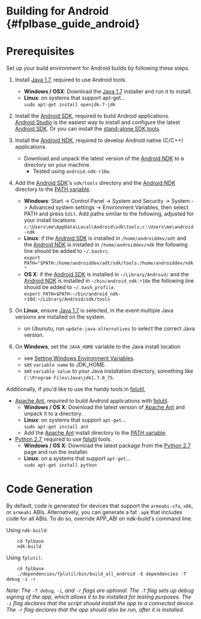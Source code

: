 Building for Android    {#fplbase_guide_android}
====================

# Prerequisites

Set up your build environment for Android builds by following these steps.

   1. Install [Java 1.7][], required to use Android tools.
        * **Windows / OSX**: Download the [Java 1.7][] installer and run it to
          install.
        * **Linux**: on systems that support apt-get...<br/>
          `sudo apt-get install openjdk-7-jdk`

   2. Install the [Android SDK][], required to build Android applications.<br/>
      [Android Studio][] is the easiest way to install and configure the latest
      [Android SDK][]. Or you can install the [stand-alone SDK tools][].

   3. Install the [Android NDK][], required to develop Android native (C/C++)
      applications.<br/>
        * Download and unpack the latest version of the [Android NDK][] to a
          directory on your machine.
          * Tested using `android-ndk-r10e`.

   4. Add the [Android SDK][]'s `sdk/tools` directory and the [Android NDK][]
      directory to the [PATH variable][].
        * **Windows**:
          Start -> Control Panel -> System and Security -> System ->
          Advanced system settings -> Environment Variables,
          then select PATH and press `Edit`.
          Add paths similar to the following, adjusted for your install
          locations:
          `c:\Users\me\AppData\Local\Android\sdk\tools;c:\Users\me\android-ndk`
        * **Linux**: if the [Android SDK][] is installed in
          `/home/androiddev/adt` and the [Android NDK][] is
          installed in `/home/androiddev/ndk` the following line should be
          added to `~/.bashrc`.<br/>
          `export PATH="$PATH:/home/androiddev/adt/sdk/tools:/home/androiddev/ndk"`
        * **OS X**: if the [Android SDK][] is installed in
          `~/Library/Android/` and the [Android NDK][] is
          installed in `~/bin/android_ndk-r10e` the following line should be
          added to `~/.bash_profile`.<br/>
          `export PATH=$PATH:~/bin/android_ndk-r10d:~/Library/Android/sdk/tools`

   5. On **Linux**, ensure [Java 1.7][] is selected, in the event multiple Java
      versions are installed on the system.
        * on Ubunutu, run `update-java-alternatives` to select the correct
          Java version.

   6. On **Windows**, set the `JAVA_HOME` variable to the Java install location
        * see [Setting Windows Environment Variables][].
        * set `variable name` to JDK_HOME.
        * set `variable value` to your Java installation directory,
          something like `C:\Program Files\Java\jdk1.7.0_75`.


Additionally, if you'd like to use the handy tools in [fplutil][],
   * [Apache Ant][], required to build Android applications with [fplutil][].
        * **Windows / OS X**: Download the latest version of [Apache Ant][] and
          unpack it to a directory.
        * **Linux**: on systems that support `apt-get`...<br/>
          `sudo apt-get install ant`
        * Add the [Apache Ant][] install directory to the [PATH variable][].
   * [Python 2.7][], required to use [fplutil][] tools.<br/>
        * **Windows / OS X**: Download the latest package from the [Python 2.7][]
          page and run the installer.
        * **Linux**: on a systems that support `apt-get`...<br/>
          `sudo apt-get install python`


# Code Generation

By default, code is generated for devices that support the `armeabi-v7a`,
`x86`, or `armeabi` ABIs. Alternatively, you can generate a fat `.apk` that
includes code for all ABIs. To do so, override APP\_ABI on ndk-build's command
line.

Using `ndk-build`:

~~~{.sh}
    cd fplbase
    ndk-build
~~~

Using `fplutil`:
~~~{.sh}
    cd fplbase
    ./dependencies/fplutil/bin/build_all_android -E dependencies -T debug -i -r
~~~

*Note: The `-T debug`, `-i`, and `-r` flags are optional. The `-T` flag sets up
debug signing of the app, which allows it to be installed for testing purposes.
The `-i` flag declares that the script should install the app to a connected
device. The `-r` flag declares that the app should also be run, after it is
installed.*

<br>

  [adb]: http://developer.android.com/tools/help/adb.html
  [ADT]: http://developer.android.com/tools/sdk/eclipse-adt.html
  [Android Developer Tools]: http://developer.android.com/sdk/index.html
  [Android NDK]: http://developer.android.com/tools/sdk/ndk/index.html
  [Android SDK]: http://developer.android.com/sdk/index.html
  [Android Studio]: http://developer.android.com/sdk/index.html
  [Apache Ant]: https://www.apache.org/dist/ant/binaries/
  [apk]: http://en.wikipedia.org/wiki/Android_application_package
  [fplutil]: http://google.github.io/fplutil
  [fplutil prerequisites]: http://google.github.io/fplutil/fplutil_prerequisites.html
  [Java 1.7]: http://www.oracle.com/technetwork/java/javase/downloads/jdk7-downloads-1880260.html
  [managing avds]: http://developer.android.com/tools/devices/managing-avds.html
  [NDK Eclipse plugin]: http://developer.android.com/sdk/index.html
  [PATH variable]: http://en.wikipedia.org/wiki/PATH_(variable)
  [Python 2.7]: https://www.python.org/download/releases/2.7/
  [Setting Windows Environment Variables]: http://www.computerhope.com/issues/ch000549.htm
  [stand-alone SDK tools]: http://developer.android.com/sdk/installing/index.html?pkg=tools
  [USB debugging]: http://developer.android.com/tools/device.html
